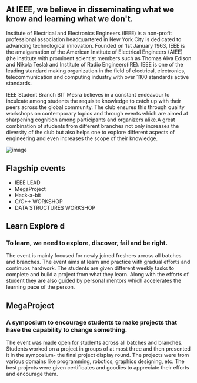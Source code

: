 ﻿

## At IEEE, we believe in disseminating what we know and learning what we don't.

Institute of Electrical and Electronics Engineers (IEEE) is a non-profit professional association headquartered in New York City is dedicated to advancing technological innovation. Founded on 1st January 1963, IEEE is the amalgamation of the American Institute of Electrical Engineers (AIEE) (the institute with prominent scientist members such as Thomas Alva Edison and Nikola Tesla) and Institute of Radio Engineers(IRE). IEEE is one of the leading standard making organization in the field of electrical, electronics, telecommunication and computing industry with over 1100 standards active standards. 

IEEE Student Branch BIT Mesra believes in a constant endeavour to inculcate among students the requisite knowledge to catch up with their peers across the global community. The club ensures this through quality workshops on contemporary topics and through events which are aimed at sharpening cognition among participants and organizers alike.A great combination of students from different branches not only increases the diversity of the club but also helps one to explore different aspects of engineering and even increases the scope of their knowledge.

![image](https://www.ieeebitmesra.in/img/about-img.jpg)



## Flagship events

 - IEEE LEAD 
 - MegaProject
 - Hack-a-bit
 -  C/C++ WORKSHOP
 -  DATA STRUCTURES WORKSHOP

## Learn Explore d
### To learn, we need to explore, discover, fail and be right.
 The event is mainly focused for newly joined freshers across all batches and branches. The event aims at learn and practice with gradual efforts and continuos hardwork. The students are given different weekly tasks to complete and build a project from what they learn. Along with the efforts of student they are also guided by personal mentors which accelerates the learning pace of the person.

## MegaProject
### A symposium to encourage students to make projects that have the capability to change something.

 The event was made open for students across all batches and branches. Students worked on a project in groups of at most three and then presented it in the symposium- the final project display round. The projects were from various domains like programming, robotics, graphics designing, etc. The best projects were given certificates and goodies to appreciate their efforts and encourage them.

